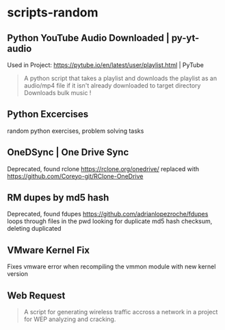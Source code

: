 # scripts-random

## Python YouTube Audio Downloaded | py-yt-audio
Used in Project: https://pytube.io/en/latest/user/playlist.html | PyTube
> A python script that takes a playlist and downloads the playlist as an audio/mp4 file if it isn't already downloaded to target directory
> Downloads bulk music !

## Python Excercises
random python exercises, problem solving tasks

## OneDSync | One Drive Sync
Deprecated, found rclone https://rclone.org/onedrive/
replaced with https://github.com/Coreyo-git/RClone-OneDrive

## RM dupes by md5 hash
Deprecated, found fdupes https://github.com/adrianlopezroche/fdupes
loops through files in the pwd looking for duplicate md5 hash checksum, deleting duplicated

## VMware Kernel Fix
Fixes vmware error when recompiling the vmmon module with new kernel version

## Web Request 
> A script for generating wireless traffic accross a network in a project for WEP analyzing and cracking.


